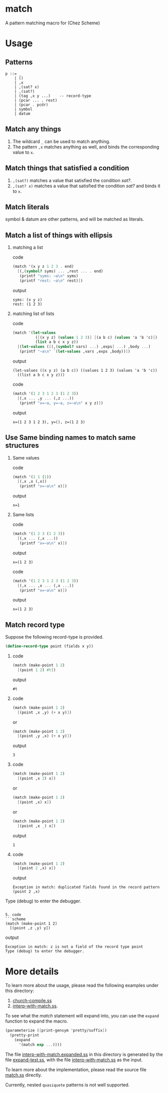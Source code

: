 # match

A pattern matching macro for (Chez Scheme)


# Usage

## Patterns
```text
p ::= _
    | ()
    | ,x
    | ,(sat? x)
    | ,(sat?)
    | (tag ,x y ...)    -- record-type
    | (pcar ... . rest)
    | (pcar . pcdr)
    | symbol
    | datum
```


## Match any things
1. The wildcard `_` can be used to match anything.
2. The pattern `,x` matches anything as well, and binds the corresponding value to `x`.


## Match things that satisfied a condition
1. `,(sat?)` matches a value that satisfied the condition *sat?*.
2. `,(sat? x)` matches a value that satisfied the condition *sat?* and binds it to `x`.


## Match literals
symbol & datum are other patterns, and will be matched as literals.


## Match a list of things with ellipsis

1. matching a list

   code
   ```scheme
   (match '(x y z 1 2 3 . end)
     [(,(symbol? syms) ... ,rest ... . end)
      (printf "syms: ~a\n" syms)
      (printf "rest: ~a\n" rest)])
   ```

   output
   ```text
   syms: (x y z)
   rest: (1 2 3)
   ```

2. matching list of lists

   code
   ```scheme
   (match '(let-values
             ([(x y z) (values 1 2 3)] [(a b c) (values 'a 'b 'c)])
             (list a b c x y z))
     [(let-values ([(,(symbol? vars) ...) ,exps] ...) ,body ...)
      (printf "~a\n" `(let-values ,vars ,exps ,body))])
   ```

   output
   ```text
   (let-values ((x y z) (a b c)) ((values 1 2 3) (values 'a 'b 'c))
     ((list a b c x y z)))
   ```

   code
   ```scheme
   (match '(1 2 3 1 2 3 (1 2 3))
     [(,x ... ,y ... (,z ...))
      (printf "x=~a, y=~a, z=~a\n" x y z)])
   ```

   output
   ```text
   x=(1 2 3 1 2 3), y=(), z=(1 2 3)
   ```

## Use Same binding names to match same structures

1. Same values

   code
   ```scheme
   (match '(1 1 (1))
     [(,x ,x (,x))
      (printf "x=~a\n" x)])
   ```

   output
   ```text
   x=1
   ```

2. Same lists

   code
   ```scheme
   (match '(1 2 3 (1 2 3))
     [(,x ... (,x ...))
      (printf "x=~a\n" x)])
   ```

   output
   ```test
   x=(1 2 3)
   ```

   code
   ```scheme
   (match '(1 2 3 1 2 3 (1 2 3))
     [(,x ... ,x ... (,x ...))
      (printf "x=~a\n" x)])
   ```

   output
   ```text
   x=(1 2 3)
   ```


## Match record type
Suppose the following record-type is provided.

```scheme
(define-record-type point (fields x y))
```

1. code
   ```scheme
   (match (make-point 1 2)
     [(point 1 2) #t])
   ```

   output
   ```text
   #t
   ```

2. code
   ```scheme
   (match (make-point 1 2)
     [(point ,x ,y) (+ x y)])
   ```
   or
   ```scheme
   (match (make-point 1 2)
     [(point ,y ,x) (+ x y)])
   ```

   output
   ```text
   3
   ```

3. code
   ```scheme
   (match (make-point 1 2)
     [(point ,x 2) x])
   ```
   or
   ```scheme
   (match (make-point 1 2)
     [(point ,x) x])
   ```
   or
   ```scheme
   (match (make-point 1 2)
     [(point ,x _) x])
   ```

   output
   ```text
   1
   ```

4. code
   ```scheme
   (match (make-point 1 2)
     [(point 2 ,x) x])
   ```

   output
   ```text
   Exception in match: duplicated fields found in the record pattern (point 2 ,x)
Type (debug) to enter the debugger.
   ```

5. code
   ```scheme
   (match (make-point 1 2)
     [(point ,z ,y) y])
   ```

   output
   ```text
   Exception in match: z is not a field of the record type point
   Type (debug) to enter the debugger.
   ```


# More details
To learn more about the usage, please read the following examples under this directory:
1. [church-compile.ss](church-compile.ss)
2. [interp-with-match.ss](interp-with-match.ss).

To see what the *match* statement will expand into, you can use the `expand` function to expand the macro.
```scheme
(parameterize ([print-gensym 'pretty/suffix])
  (pretty-print
    (expand
      '(match exp ...))))
```
The file [interp-with-match.expanded.ss](interp-with-match.expanded.ss) in this directory is generated by the file [expand-test.ss](expand-test.ss), with the file [interp-with-match.ss](interp-with-match.ss) as the input.

To learn more about the implementation, please read the source file [match.ss](match.ss) directly.

Currently, nested `quasiquote` patterns is not well supported.
